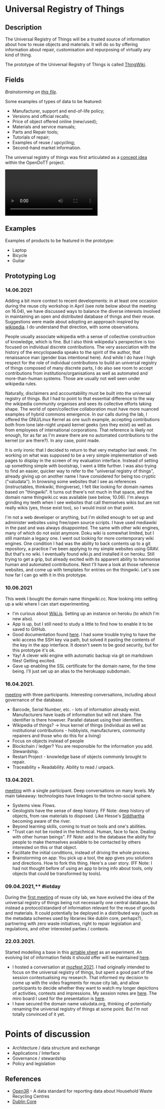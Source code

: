 # Universal Registry of Things

## Description

The Universal Registry of Things will be a trusted source of information about how to reuse objects and materials. It will do so by offering information about repair, customisation and repurposing of virtually any kind of thing.

The prototype of the Universal Registry of Things is called [ThingWiki](http://thingwiki.cc).

## Fields

*Brainstorming on [this file](fields.md)*.

Some examples of types of data to be featured:

* Manufacturer, support and end-of-life policy;
* Versions and official recalls;
* Price of object offered online (new/used);
* Materials and service manuals;
* Parts and Repair tools;
* Tutorials of repair;
* Examples of reuse / upcycling;
* Second-hand market information.

The universal registry of things was first articulated as a [concept idea](https://is.efeefe.me/concepts/universal-registry-things) within the OpenDoTT project.

![Universal Registry of Things - short video description](prototype_universal-registry.mkv)

## Examples

Examples of products to be featured in the prototype:

* Laptop
* Bicycle
* Guitar

## Prototyping Log

### 14.06.2021

Adding a bit more context to recent developments: in at least one occasion during the reuse city workshop in April (see note below about the meeting on 16.04), we have discussed ways to balance the diverse interests involved in maintaining an open and distributed database of things and their reuse. Suggestions were made about adopting an appproach inspired by [wikipedia](https://wikipedia.org). I do understand that direction, with some observations. 

People usually associate wikipedia with a sense of collective construction of knowledge, which is fine. But I also think wikipedia's perspective is too focused on individual discrete contributions. The very association with the history of the encyclopaedia speaks to the spirit of the author, that renaissance man (gender bias intentional here). And while I do have I high respect for the role of individual contributions to build an universal registry of things composed of many discrete parts, I do also see room to accept contributions from institutions/organisations as well as automated and more-than-human systems. Those are usually not well seen under wikipedia rules. 

Naturally, disclaimers and accountability must be built into the universal registry of things. But I had to point to that essential difference to the way the wikipedia community organises and sees its collective efforts taking shape. The world of open/collective collaboration must have more nuanced examples of hybrid commons emergence. In our calls during the lab, I offered the GNU/Linux Kernel as one such example, accepting contributions both from lone late-night unpaid kernel geeks (yes they exist) as well as from employees of international corporations. That reference is likely not enough, for as far as I'm aware there are no automated contributions to the kernel (or are there?). In any case, point made.

It is only ironic that I decided to return to that very metaphor last week. I'm working on what was supposed to be a very simple implementation of web pages to display in the screen of my evaluation interface. Instead of setting up something simple with bootstrap, I went a little further. I was also trying to find an easier, quicker way to refer to the "universal registry of things", already giving up on another name I have considered for being too cryptic ("valudata"). In browsing some websites that I see as references (instructables, thinkwiki, thingiverse), I felt like looking for domain names based on "thingwiki". It turns out there's not much in that space, and the domain name thingwiki.cc was available (see below, 10.06). I'm always grinding my teeth when I see websites that call themselves wikis but are not really wikis (yes, those exist too), so I would insist on that point.

I'm not a web developer or anything, but I'm skilled enough to set up and administer websites using free/open source scripts. I have used mediawiki in the past and was always disappointed. The same with other wiki engines, many of which do not exist anymore. Doku wiki is somewhat limited, but I still maintain a legacy one. I went out looking for more contemporary wiki engines. One condition I had was the ability to back contents up to a git repository, a practice I've been applying to my simple websites using GRAV. But that's no wiki. I eventually found wiki.js and installed it on heroku. Still trying to get a grip, but already excited with its apparent ability to harmonise human and automated contributions. Next I'll have a look at those reference websites, and come up with templates for entries on the thingwiki. Let's see how far I can go with it in this prototype.

### 10.06.2021

This week I bought the domain name thingwiki.cc. Now looking into setting up a wiki where I can start experimenting. 
 - I'm curious about [Wiki.js](https://js.wiki/get-started). Setting up an instance on heroku (to which I'm new also). 
 - App is up, but I still need to study a little to find how to enable it to be saved to GitHub.
 - Good documentation found [here](https://docs.requarks.io/storage/git). I had some trouble trying to have the wiki access the SSH key via path, but solved it pasting the contents of the key in the app interface. It doesn't seem to be good security, but for this prototype it's ok.
 - Yay! A clever wiki engine with automatic backup via git on markdown files! Getting excited.
 - Gave up enabling the SSL certificate for the domain name, for the time being. I'll just set up an alias to the herokuapp subdomain.

### 16.04.2021.

[meeting](../../meetings/20210416-meeting.md) with three participants. Interesting conversations, including about governance of the database.
 - Barcode, Serial Number, etc. - lots of information already exist. Manufacturers have loads of information but will not share. The identifier is there however. Parallel dataset using their identifiers.
 - Wikipedia of things? -> linux kernel of things (individual as well as institutional contributions - hobbyists, manufacturers, community repairers and those who do this for a living)
 - Focus on objects instead of people
 -  Blockchain / ledger? You are responsible for the information you add. Stewardship.
 -  Restart Project - knowledge base of objects commonly brought to repair.
 - Traceability + Readability. Ability to read / unpack.

### 13.04.2021.

[meeting](../../meetings/20210413-meeting.md) with a single participant. Deep conversations on many levels. My main takeaway: technologies have linkages to the techno-social sphere.

 - Systems view. Flows.
 - Geologists have the sense of deep history. FF Note: deep history of objects, from raw materials to disposed. Like Hesse's [Siddhartha](https://www.goodreads.com/book/show/52036.Siddhartha) becoming aware of the river.
 - Beyond learning skills, coming to trust on tools and one's abilities.
 - "Trust can not be rooted in the technical. Human, face to face. Dealing with other human beings". FF Note: add to the database the ability for people to make themselves available to be contacted by others interested on this or that object.
 - Facilitate the initial conditions, instead of driving the whole process.
 - Brainstorming on app: You pick up a tool, the app gives you solutions and directions. How to fork this thing. Here's a user story. (FF Note: I had not thought before of using an app to bring info about tools, only objects that could be transformed by tools).

### 09.04.2021,** #iotday

During the [first meeting](../../meetings/20210409-meeting.md) of reuse city lab, we have evolved the idea of the universal registry of things being not necessarily one central database, but instead a protocol/standard of information relevant for the reuse of goods and materials. It could potentially be deployed in a distributed way (such as the metadata schemes used by libraries like dublin core, perhaps?), partnering with zero waste initiatives, right to repair legislation and regulations, and other interested parties / contexts.

### 22.03.2021.

Started modelling a base in this [airtable sheet](https://airtable.com/invite/l?inviteId=inv2pca3eNBmtT4d6&inviteToken=a6a50be7ff210aebd030eefa11c11b7f11833b4be695ab35aa9eb04cd60e877e) as an experiment. An evolving list of information fields it should offer will be maintained [here](fields.md).
 - I hosted a conversation at [mozfest 2021](https://is.efeefe.me/opendott/mozfest-2021). I had originally intended to focus on the universal registry of things, but spent a good part of the session contextualising my research. That informed my decision to come up with the video fragments for reuse city lab, and allow participants to decide whether they want to watch my longer depictions of activities, contexts and impressions. My session notes are [here](https://github.com/opendott-smartcities/II/blob/main/workshops/mozfest/session-notes.md). The miro board I used for the presentation is [here](https://miro.com/app/board/o9J_lQITOhI=/).
 - I have secured the domain name valudata.org, thinking of potentially renaming the universal registry of things at some point. But I'm not totally convinced of it yet.

# Points of discussion

- Architecture / data structure and exchange
- Applications / Interface
- Governance / stewardship
- Policy and legislation

## References

- [Open3R](https://github.com/OpenDataManchester/Open3R) - A data standard for reporting data about Household Waste Recycling Centres
- [Dublin Core](https://dublincore.org/specifications/dublin-core/)
